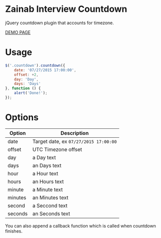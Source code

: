 Zainab Interview Countdown
=========

jQuery countdown plugin that accounts for timezone.

[DEMO PAGE](http://epiksel.github.io/countdown/demo)

# Usage

```javascript
$('.countdown').countdown({
    date: '07/27/2015 17:00:00',
    offset: +2,
	day: 'Day',
	days: 'Days'
}, function () {
    alert('Done!');
});
```

# Options
Option | Description
---|---
date | Target date, ex `07/27/2015 17:00:00`
offset | UTC Timezone offset
day | a Day text
days | an Days text
hour | a Hour text
hours | an Hours text
minute | a Minute text
minutes | an Minutes text
second | a Seccond text
seconds | an Seconds text

You can also append a callback function which is called when countdown finishes.
